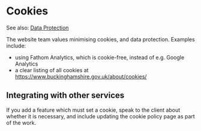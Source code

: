 # Cookies

See also: [Data Protection](data-protection.md)

The website team values minimising cookies, and data protection. Examples include:

- using Fathom Analytics, which is cookie-free, instead of e.g. Google Analytics
- a clear listing of all cookies at https://www.buckinghamshire.gov.uk/about/cookies/

## Integrating with other services

If you add a feature which must set a cookie, speak to the client about whether it is necessary, and include updating the cookie policy page as part of the work.
